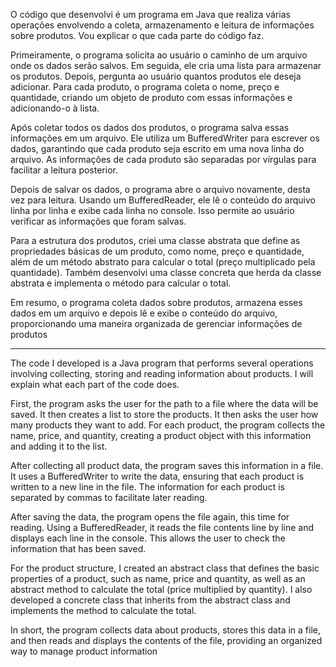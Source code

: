 O código que desenvolvi é um programa em Java que realiza várias operações envolvendo a coleta, armazenamento e leitura de informações sobre produtos. Vou explicar o que cada parte do código faz.

Primeiramente, o programa solicita ao usuário o caminho de um arquivo onde os dados serão salvos. Em seguida, ele cria uma lista para armazenar os produtos. Depois, pergunta ao usuário quantos produtos ele deseja adicionar. Para cada produto, o programa coleta o nome, preço e quantidade, criando um objeto de produto com essas informações e adicionando-o à lista.

Após coletar todos os dados dos produtos, o programa salva essas informações em um arquivo. Ele utiliza um BufferedWriter para escrever os dados, garantindo que cada produto seja escrito em uma nova linha do arquivo. As informações de cada produto são separadas por vírgulas para facilitar a leitura posterior.

Depois de salvar os dados, o programa abre o arquivo novamente, desta vez para leitura. Usando um BufferedReader, ele lê o conteúdo do arquivo linha por linha e exibe cada linha no console. Isso permite ao usuário verificar as informações que foram salvas.

Para a estrutura dos produtos, criei uma classe abstrata que define as propriedades básicas de um produto, como nome, preço e quantidade, além de um método abstrato para calcular o total (preço multiplicado pela quantidade). Também desenvolvi uma classe concreta que herda da classe abstrata e implementa o método para calcular o total.

Em resumo, o programa coleta dados sobre produtos, armazena esses dados em um arquivo e depois lê e exibe o conteúdo do arquivo, proporcionando uma maneira organizada de gerenciar informações de produtos

-----------------------------------------------------------------------------------------------------------------------------------------------------------------
The code I developed is a Java program that performs several operations involving collecting, storing and reading information about products. I will explain what each part of the code does.

First, the program asks the user for the path to a file where the data will be saved. It then creates a list to store the products. It then asks the user how many products they want to add. For each product, the program collects the name, price, and quantity, creating a product object with this information and adding it to the list.

After collecting all product data, the program saves this information in a file. It uses a BufferedWriter to write the data, ensuring that each product is written to a new line in the file. The information for each product is separated by commas to facilitate later reading.

After saving the data, the program opens the file again, this time for reading. Using a BufferedReader, it reads the file contents line by line and displays each line in the console. This allows the user to check the information that has been saved.

For the product structure, I created an abstract class that defines the basic properties of a product, such as name, price and quantity, as well as an abstract method to calculate the total (price multiplied by quantity). I also developed a concrete class that inherits from the abstract class and implements the method to calculate the total.

In short, the program collects data about products, stores this data in a file, and then reads and displays the contents of the file, providing an organized way to manage product information
